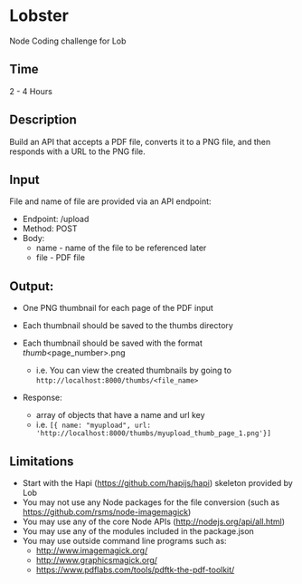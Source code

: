 # Lobster

Node Coding challenge for Lob

## Time

2 - 4 Hours

## Description

Build an API that accepts a PDF file, converts it to a PNG file, and then responds with a URL to the PNG file.

## Input

File and name of file are provided via an API endpoint:
* Endpoint: /upload
* Method: POST
* Body: 
  * name -  name of the file to be referenced later
  * file - PDF file

## Output:

* One PNG thumbnail for each page of the PDF input
* Each thumbnail should be saved to the thumbs directory
* Each thumbnail should be saved with the format <name>_thumb_<page_number>.png
  * i.e. You can view the created thumbnails by going to `http://localhost:8000/thumbs/<file_name>`

* Response:
  * array of objects that have a name and url key
  * i.e. `[{ name: "myupload", url: 'http://localhost:8000/thumbs/myupload_thumb_page_1.png'}]`

## Limitations
* Start with the Hapi (https://github.com/hapijs/hapi) skeleton provided by Lob
* You may not use any Node packages for the file conversion (such as https://github.com/rsms/node-imagemagick)
* You may use any of the core Node APIs (http://nodejs.org/api/all.html)
* You may use any of the modules included in the package.json
* You may use outside command line programs such as:
  * http://www.imagemagick.org/ 
  * http://www.graphicsmagick.org/
  * https://www.pdflabs.com/tools/pdftk-the-pdf-toolkit/
